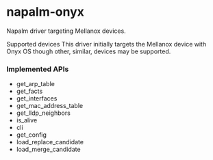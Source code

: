 # napalm-onyx
Napalm driver targeting Mellanox devices.

Supported devices
This driver initially targets the Mellanox device with Onyx OS though other, similar, devices may be supported.

### Implemented APIs

* get_arp_table
* get_facts
* get_interfaces
* get_mac_address_table
* get_lldp_neighbors
* is_alive
* cli
* get_config
* load_replace_candidate
* load_merge_candidate
